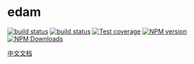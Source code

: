 # edam

[![build status](https://img.shields.io/travis/imcuttle/edam/master.svg?style=flat-square&label=Mac%20OSX%20%26%20Linux)](https://travis-ci.org/big-wheel/iioo)
[![build status](https://img.shields.io/appveyor/ci/imcuttle/edam/master.svg?style=flat-square&label=Windows)](https://ci.appveyor.com/project/imcuttle/iioo/branch/master)
[![Test coverage](https://img.shields.io/codecov/c/github/imcuttle/edam.svg?style=flat-square)](https://codecov.io/github/imcuttle/edam?branch=master)
[![NPM version](https://img.shields.io/npm/v/edam.svg?style=flat-square)](https://www.npmjs.com/package/edam)
[![NPM Downloads](https://img.shields.io/npm/dm/edam.svg?style=flat-square&maxAge=43200)](https://www.npmjs.com/package/edam)


[中文文档](./doc/zh-CN/readme.md)
